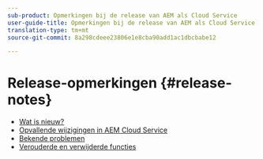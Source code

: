 ```yaml
---
sub-product: Opmerkingen bij de release van AEM als Cloud Service
user-guide-title: Opmerkingen bij de release van AEM als Cloud Service
translation-type: tm+mt
source-git-commit: 8a298cdeee23806e1e8cba90add1ac1dbcbabe12

---
```



# Release-opmerkingen {#release-notes}

+ [Wat is nieuw?](what-is-new.md)
+ [Opvallende wijzigingen in AEM Cloud Service](aem-cloud-changes.md)
+ [Bekende problemen](known-issues.md)
+ [Verouderde en verwijderde functies](deprecated-removed-features.md)
